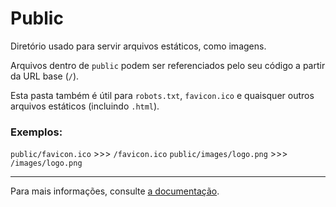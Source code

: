 # Public
Diretório usado para servir arquivos estáticos, como imagens.

Arquivos dentro de `public` podem ser referenciados pelo seu código a partir da URL base (`/`).

Esta pasta também é útil para `robots.txt`, `favicon.ico` e quaisquer outros arquivos estáticos (incluindo `.html`).

### Exemplos:
`public/favicon.ico` >>> `/favicon.ico`
`public/images/logo.png` >>> `/images/logo.png`

---

Para mais informações, consulte [a documentação](https://nextjs.org/docs/basic-features/static-file-serving).
